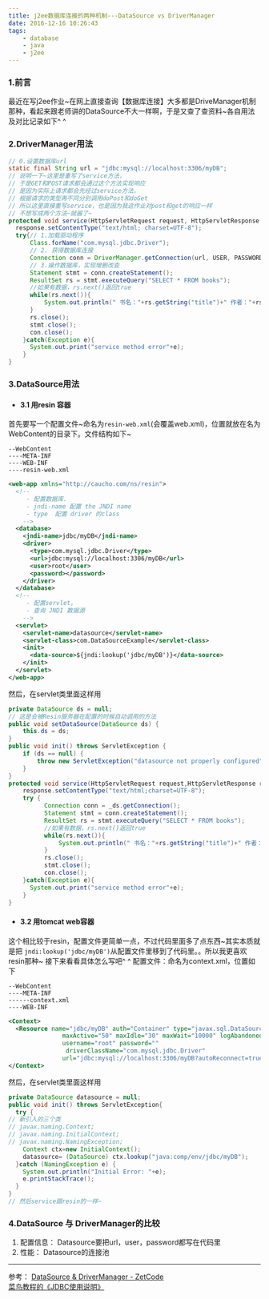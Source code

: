 ```yaml
---
title: j2ee数据库连接的两种机制---DataSource vs DriverManager
date: 2016-12-16 10:26:43
tags:
    - database
    - java
    - j2ee
---
```

### 1.前言
最近在写j2ee作业~在网上直接查询【数据库连接】大多都是DriveManager机制那种，看起来跟老师讲的DataSource不大一样啊，于是又查了查资料~各自用法及对比记录如下^ ^
### 2.DriverManager用法
<!-- more -->
```java
// 0.设置数据库url
static final String url = "jdbc:mysql://localhost:3306/myDB";
// 说明一下~这里是重写了service方法，
// 于是GET和POST请求都会通过这个方法实现响应
// 是因为实际上请求都会先经过service方法，
// 根据请求的类型再不同分别调用doPost和doGet
// 所以这里直接重写service，也是因为我这作业对post和get的响应一样
// 不想写成两个方法~就酱了~
protected void service(HttpServletRequest request, HttpServletResponse response) throws ServletException, IOException {
  response.setContentType("text/html; charset=UTF-8");
  try{// 1.加载驱动程序
      Class.forName("com.mysql.jdbc.Driver");
      // 2. 获得数据库连接
      Connection conn = DriverManager.getConnection(url, USER, PASSWORD);
      // 3.操作数据库，实现增删改查
      Statement stmt = conn.createStatement();
      ResultSet rs = stmt.executeQuery("SELECT * FROM books");
      //如果有数据，rs.next()返回true
      while(rs.next()){
          System.out.println(" 书名："+rs.getString("title")+" 作者："+rs.getInt("author"));
      }
      rs.close();
      stmt.close();
      con.close();  
    }catch(Exception e){
      System.out.print("service method error"+e);
    }
}

```
### 3.DataSource用法
- #### 3.1 用resin 容器
首先要写一个配置文件~命名为`resin-web.xml`(会覆盖web.xml)，位置就放在名为WebContent的目录下。文件结构如下~
```
--WebContent
----META-INF
----WEB-INF
----resin-web.xml
```

```xml
<web-app xmlns="http://caucho.com/ns/resin">
  <!--
     - 配置数据库.
     - jndi-name 配置 the JNDI name
     - type  配置 driver 的class
    -->
  <database>
    <jndi-name>jdbc/myDB</jndi-name>
    <driver>
      <type>com.mysql.jdbc.Driver</type>
      <url>jdbc:mysql://localhost:3306/myDB</url>
      <user>root</user>
      <password></password>
    </driver>
  </database>
  <!--
     - 配置servlet。
     - 查询 JNDI 数据源
    -->
  <servlet>
    <servlet-name>datasource</servlet-name>
    <servlet-class>com.DataSourceExample</servlet-class>
    <init>
      <data-source>${jndi:lookup('jdbc/myDB')}</data-source>
    </init>
  </servlet>
</web-app>
```
然后，在servlet类里面这样用
```java
private DataSource ds = null;
// 这是会被Resin服务器在配置的时候自动调用的方法
public void setDataSource(DataSource ds) {
    this.ds = ds;
}
public void init() throws ServletException {
    if (ds == null) {
        throw new ServletException("datasource not properly configured");
    }
}
protected void service(HttpServletRequest request,HttpServletResponse response)throws ServletException, IOException {
    response.setContentType("text/html;charset=UTF-8");
    try {
          Connection conn = _ds.getConnection();
          Statement stmt = conn.createStatement();
          ResultSet rs = stmt.executeQuery("SELECT * FROM books");
          //如果有数据，rs.next()返回true
          while(rs.next()){
              System.out.println(" 书名："+rs.getString("title")+" 作者："+rs.getInt("author"));
          }
          rs.close();
          stmt.close();
          con.close();  
    }catch(Exception e){
      System.out.print("service method error"+e);
    }
}
```
- #### 3.2 用tomcat web容器
这个相比较于resin，配置文件更简单一点，不过代码里面多了点东西~其实本质就是把
`jndi:lookup('jdbc/myDB')`从配置文件里移到了代码里。。所以我更喜欢resin那种~
接下来看看具体怎么写吧^ ^
配置文件：命名为context.xml，位置如下
```
--WebContent
----META-INF
------context.xml
----WEB-INF
```
```xml
<Context>
  <Resource name="jdbc/myDB" auth="Container" type="javax.sql.DataSource"
               maxActive="50" maxIdle="30" maxWait="10000" logAbandoned="true"
               username="root" password=""
                driverClassName="com.mysql.jdbc.Driver"
               url="jdbc:mysql://localhost:3306/myDB?autoReconnect=true"/>
</Context>
```
然后，在servlet类里面这样用
```java
private DataSource datasource = null;
public void init() throws ServletException{
  try {
// 新引入的三个类
// javax.naming.Context;
// javax.naming.InitialContext;
// javax.naming.NamingException;
    Context ctx=new InitialContext();
    datasource= (DataSource) ctx.lookup("java:comp/env/jdbc/myDB");
  }catch (NamingException e) {
    System.out.println("Initial Error: "+e);
    e.printStackTrace();
  }
}
// 然后service跟resin的一样~
```
### 4.DataSource 与 DriverManager的比较
1. 配置信息：
Datasource要把url，user，password都写在代码里
2. 性能：
Datasource的连接池

***********
参考：
[DataSource & DriverManager - ZetCode](http://zetcode.com/tutorials/jeetutorials/datasource/)
[菜鸟教程的《JDBC使用说明》](http://www.runoob.com/w3cnote/jdbc-use-guide.html)

